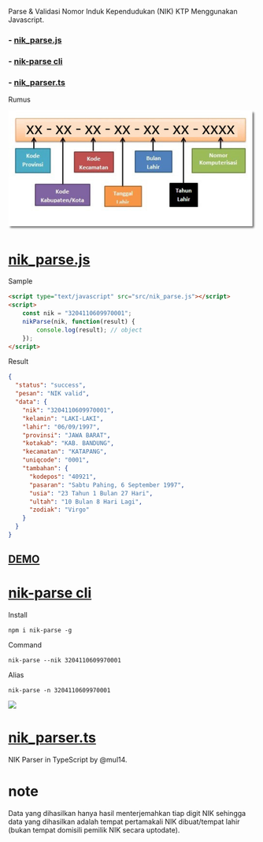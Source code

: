 Parse & Validasi Nomor Induk Kependudukan (NIK) KTP Menggunakan Javascript.

<h3>- <a href="#nik_parsejs">nik_parse.js</a></h3>
<h3>- <a href="#nik-parse-cli">nik-parse cli</a></h3>
<h3>- <a href="#nik_parserts">nik_parser.ts</a></h3>

Rumus

<img src="kodenik.jpg"/>

# <a href="https://github.com/bachors/nik_parse.js/tree/master/src">nik_parse.js</a>
Sample
```html
<script type="text/javascript" src="src/nik_parse.js"></script>
<script>
	const nik = "3204110609970001";
	nikParse(nik, function(result) {
		console.log(result); // object
	});	
</script>
```

Result
```json
{
  "status": "success",
  "pesan": "NIK valid",
  "data": {
    "nik": "3204110609970001",
    "kelamin": "LAKI-LAKI",
    "lahir": "06/09/1997",
    "provinsi": "JAWA BARAT",
    "kotakab": "KAB. BANDUNG",
    "kecamatan": "KATAPANG",
    "uniqcode": "0001",
    "tambahan": {
      "kodepos": "40921",
      "pasaran": "Sabtu Pahing, 6 September 1997",
      "usia": "23 Tahun 1 Bulan 27 Hari",
      "ultah": "10 Bulan 8 Hari Lagi",
      "zodiak": "Virgo"
    }
  }
}
```

<h2><a href="http://bachors.com/code/validasi-nik-ktp-menggunakan-javascript-nik_parsejs?embed">DEMO</a></h2>

# <a href="https://www.npmjs.com/package/nik-parse">nik-parse cli</a>
Install
```
npm i nik-parse -g
```

Command
```
nik-parse --nik 3204110609970001
```
Alias
```
nik-parse -n 3204110609970001
```
<img src="cli.png"/>

# <a href="https://github.com/mul14/nik_parser.ts?fbclid=IwAR0yu4Vadmdi13Z9rVNyiSIuZuybq2bD1THGNTQqZMQNanYvjsCVN9HldR0">nik_parser.ts</a>
NIK Parser in TypeScript by @mul14.

# note
Data yang dihasilkan hanya hasil menterjemahkan tiap digit NIK sehingga data yang dihasilkan adalah tempat pertamakali NIK dibuat/tempat lahir (bukan tempat domisili pemilik NIK secara uptodate).
